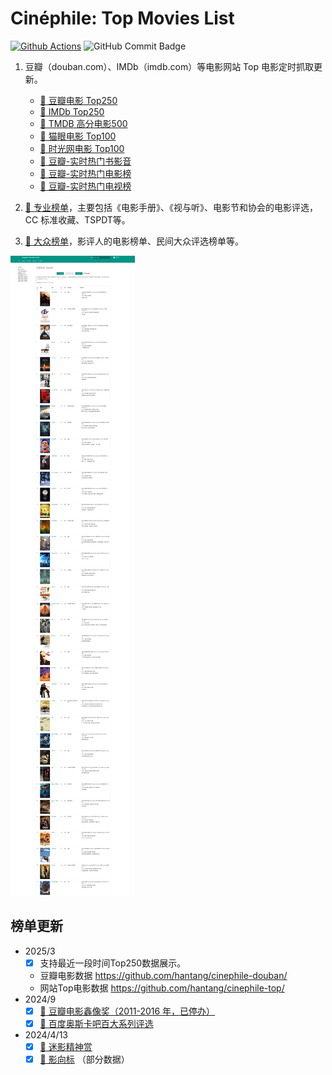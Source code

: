 # Cinéphile: Top Movies List

[![Github Actions](https://github.com/hantang/cinephile/actions/workflows/deploy.yml/badge.svg)](https://github.com/hantang/cinephile/actions/workflows/deploy.yml)
![GitHub Commit Badge](https://img.shields.io/github/last-commit/hantang/cinephile.svg)

1. 豆瓣（douban.com）、IMDb（imdb.com）等电影网站 Top 电影定时抓取更新。

    - [:link: 豆瓣电影 Top250](https://hantang.github.io/cinephile/top250/)
    - [:link: IMDb Top250](https://hantang.github.io/cinephile/top250/imdb/)
    - [:link: TMDB 高分电影500](https://hantang.github.io/cinephile/top250/tmdb/)
    - [:link: 猫眼电影 Top100](https://hantang.github.io/cinephile/top250/maoyan/)
    - [:link: 时光网电影 Top100](https://hantang.github.io/cinephile/top250/mtime/)
    - [:link: 豆瓣-实时热门书影音](https://hantang.github.io/cinephile/top250/hot-all/)
    - [:link: 豆瓣-实时热门电影榜](https://hantang.github.io/cinephile/top250/hot-movie/)
    - [:link: 豆瓣-实时热门电视榜](https://hantang.github.io/cinephile/top250/hot-tv/)

2. [:link: 专业榜单](https://hantang.github.io/cinephile/institute/)，主要包括《电影手册》、《视与听》、电影节和协会的电影评选，CC 标准收藏、TSPDT等。
3. [:link: 大众榜单](https://hantang.github.io/cinephile/critics/)，影评人的电影榜单、民间大众评选榜单等。

![](./snapshot.jpg)

## 榜单更新

- 2025/3
  - [x] 支持最近一段时间Top250数据展示。
  - 豆瓣电影数据 https://github.com/hantang/cinephile-douban/
  - 网站Top电影数据 https://github.com/hantang/cinephile-top/
- 2024/9
  - [x] [:link: 豆瓣电影鑫像奖（2011-2016 年，已停办）](https://hantang.github.io/cinephile/douban/awards/)
  - [x] [:link: 百度奥斯卡吧百大系列评选](https://hantang.github.io/cinephile/tieba/)
- 2024/4/13
  - [x] [:link: 迷影精神赏](https://hantang.github.io/cinephile/critics/miying/)
  - [x] [:link: 影向标](https://hantang.github.io/cinephile/critics/yingxiangbiao/) （部分数据）
